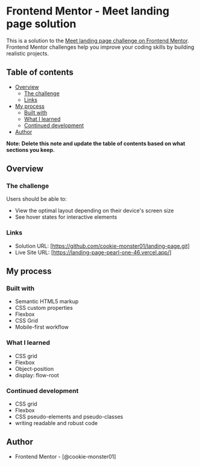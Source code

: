 # Frontend Mentor - Meet landing page solution

This is a solution to the [Meet landing page challenge on Frontend Mentor](https://www.frontendmentor.io/challenges/meet-landing-page-rbTDS6OUR). Frontend Mentor challenges help you improve your coding skills by building realistic projects. 

## Table of contents

- [Overview](#overview)
  - [The challenge](#the-challenge)
  - [Links](#links)
- [My process](#my-process)
  - [Built with](#built-with)
  - [What I learned](#what-i-learned)
  - [Continued development](#continued-development)
- [Author](#author)


**Note: Delete this note and update the table of contents based on what sections you keep.**

## Overview

### The challenge

Users should be able to:

- View the optimal layout depending on their device's screen size
- See hover states for interactive elements


### Links

- Solution URL: [https://github.com/cookie-monster01/landing-page.git]
- Live Site URL: [https://landing-page-pearl-one-46.vercel.app/]

## My process

### Built with

- Semantic HTML5 markup
- CSS custom properties
- Flexbox
- CSS Grid
- Mobile-first workflow


### What I learned

- CSS grid
- Flexbox
- Object-position
- display: flow-root


### Continued development
- CSS grid
- Flexbox
- CSS pseudo-elements and pseudo-classes
- writing readable and robust code

## Author
- Frontend Mentor - [@cookie-monster01]

